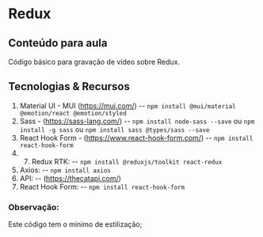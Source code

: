 # Redux
## Conteúdo para aula

Código básico para gravação de vídeo sobre Redux.

## Tecnologias & Recursos
1. Material UI - MUI (https://mui.com/) -- `npm install @mui/material @emotion/react @emotion/styled`
2. Sass - (https://sass-lang.com/) -- `npm install node-sass --save` ou `npm install -g sass` ou `npm install sass @types/sass --save`
3. React Hook Form - (https://www.react-hook-form.com/) -- `npm install react-hook-form`
4. 7. Redux RTK: -- `npm install @reduxjs/toolkit react-redux`
5. Axios: -- `npm install axios`
6. API: -- (https://thecatapi.com/)
7. React Hook Form: -- `npm install react-hook-form`

### Observação:
Este código tem o mínimo de estilização;

